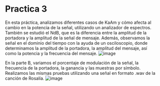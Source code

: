 # Practica 3
En esta práctica, analizamos diferentes casos de KaAm y cómo afecta al cambio en la potencia de la señal, utilizando un analizador de espectros. También se estudió el NdB, que es la diferencia entre la amplitud de la portadora y la amplitud de la señal de mensaje. Además, observamos la señal en el dominio del tiempo con la ayuda de un osciloscopio, donde determinamos la amplitud de la portadora, la amplitud del mensaje, así como la potencia y la frecuencia del mensaje.
![image](https://github.com/user-attachments/assets/f893d154-92f6-44aa-8c6e-c81b6043172c)

En la parte B, variamos el porcentaje de modulación de la señal, la frecuencia de la portadora, la ganancia y las muestras por símbolo. Realizamos las mismas pruebas utilizando una señal en formato .wav de la canción de Rosalía.
![image](https://github.com/user-attachments/assets/2f2915b1-20ea-4a1a-83f0-96a55fff915a)




